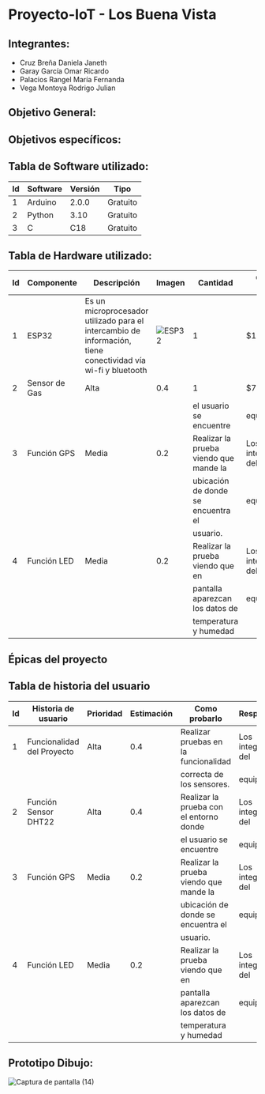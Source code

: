 # Proyecto-IoT - Los Buena Vista

## Integrantes:     
- Cruz Breña Daniela Janeth
- Garay García Omar Ricardo
- Palacios Rangel María Fernanda
- Vega Montoya Rodrigo Julian
    
## Objetivo General:

   
## Objetivos específicos:


## Tabla de Software utilizado:

| Id   | Software | Versión | Tipo     |
|------|----------|---------|----------|
| 1    | Arduino  | 2.0.0   | Gratuito |
| 2    | Python   | 3.10    | Gratuito |
| 3    | C        | C18     | Gratuito |
    
## Tabla de Hardware utilizado:
| Id  | Componente       | Descripción | Imagen | Cantidad | Costo Total        |
|-----|----------------------------|-----------|------------|----------------------------------------|--------------------|
| 1   | ESP32 | Es un microprocesador utilizado para el intercambio de información, tiene conectividad vía wi-fi y bluetooth| ![ESP32](https://user-images.githubusercontent.com/104101668/193494837-3962f38c-7024-4e79-9c3d-f8164a010101.jpeg)| 1 |$150| 
| 2   | Sensor de Gas| Alta      | 0.4        |1| $70|
|     |                            |           |            | el usuario se encuentre                | equipo.            |
| 3   | Función GPS                | Media     | 0.2        | Realizar la prueba viendo que mande la | Los integrantes del|
|     |                            |           |            | ubicación de donde se encuentra el     | equipo.            |
|     |                            |           |            | usuario.                               |                    |
| 4   | Función LED                | Media     | 0.2        | Realizar la prueba viendo que en       | Los integrantes del|
|     |                            |           |            | pantalla aparezcan los datos de        | equipo.            |
|     |                            |           |            | temperatura y humedad                  |                    |

## Épicas del proyecto


## Tabla de historia del usuario
| Id  | Historia de usuario        | Prioridad | Estimación | Como probarlo                          | Responsable        |
|-----|----------------------------|-----------|------------|----------------------------------------|--------------------|
| 1   | Funcionalidad del Proyecto | Alta      | 0.4        | Realizar pruebas en la funcionalidad   | Los integrantes del| 
|     |                            |           |            | correcta de los sensores.              | equipo.            |
| 2   | Función Sensor DHT22       | Alta      | 0.4        | Realizar la prueba con el entorno donde| Los integrantes del|
|     |                            |           |            | el usuario se encuentre                | equipo.            |
| 3   | Función GPS                | Media     | 0.2        | Realizar la prueba viendo que mande la | Los integrantes del|
|     |                            |           |            | ubicación de donde se encuentra el     | equipo.            |
|     |                            |           |            | usuario.                               |                    |
| 4   | Función LED                | Media     | 0.2        | Realizar la prueba viendo que en       | Los integrantes del|
|     |                            |           |            | pantalla aparezcan los datos de        | equipo.            |
|     |                            |           |            | temperatura y humedad                  |                    |

## Prototipo Dibujo:
![Captura de pantalla (14)](https://user-images.githubusercontent.com/104101668/192689498-54ab7eb1-9f51-4c97-a00b-28d5eb9976f5.png)


